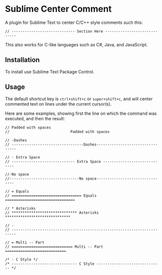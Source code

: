 # Sublime Center Comment

A plugin for Sublime Text to center C/C++ style comments such this:

    // ----------------------------- Section Here -----------------------------

This also works for C-like languages such as C#, Java, and JavaScript.


## Installation

To install use Sublime Text Package Control.


## Usage

The default shortcut key is `ctrl+shift+c` or `super+shift+c`, and will center commented text on lines under the current cursor(s).

Here are some examples, showing first the line on which the command was executed, and then the result:

    // Padded with spaces
    //                            Padded with spaces

    // -Dashes
    // ---------------------------------Dashes---------------------------------

    // - Extra Space
    // ----------------------------- Extra Space -----------------------------

    //-No space
    //--------------------------------No space--------------------------------

    // = Equals
    // ================================ Equals ================================

    // * Asterisks
    // ****************************** Asterisks ******************************

    // -
    // ------------------------------------------------------------------------

    // = Multi -- Part
    // ============================ Multi -- Part ============================

    /* - C Style */
    /* ------------------------------ C Style ------------------------------ */




